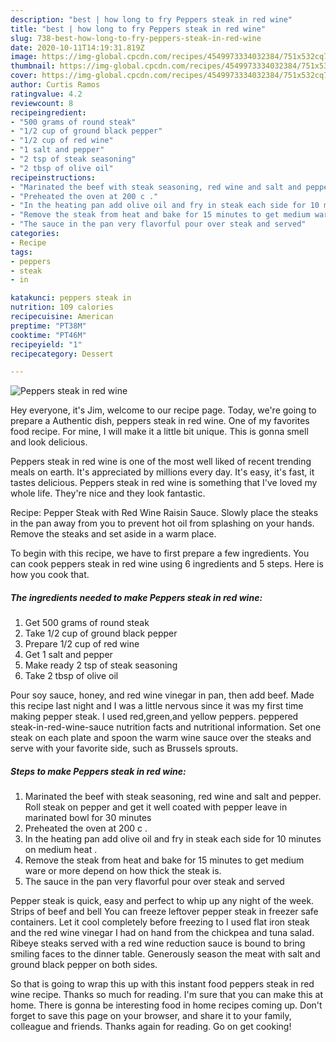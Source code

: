 ```yaml
---
description: "best | how long to fry Peppers steak in red wine"
title: "best | how long to fry Peppers steak in red wine"
slug: 738-best-how-long-to-fry-peppers-steak-in-red-wine
date: 2020-10-11T14:19:31.819Z
image: https://img-global.cpcdn.com/recipes/4549973334032384/751x532cq70/peppers-steak-in-red-wine-recipe-main-photo.jpg
thumbnail: https://img-global.cpcdn.com/recipes/4549973334032384/751x532cq70/peppers-steak-in-red-wine-recipe-main-photo.jpg
cover: https://img-global.cpcdn.com/recipes/4549973334032384/751x532cq70/peppers-steak-in-red-wine-recipe-main-photo.jpg
author: Curtis Ramos
ratingvalue: 4.2
reviewcount: 8
recipeingredient:
- "500 grams of round steak"
- "1/2 cup of ground black pepper"
- "1/2 cup of red wine"
- "1 salt and pepper"
- "2 tsp of steak seasoning"
- "2 tbsp of olive oil"
recipeinstructions:
- "Marinated the beef with steak seasoning, red wine and salt and pepper. Roll steak on pepper and get it well coated with pepper leave in marinated bowl for 30 minutes"
- "Preheated the oven at 200 c ."
- "In the heating pan add olive oil and fry in steak each side for 10 minutes on medium heat ."
- "Remove the steak from heat and bake for 15 minutes to get medium ware or more depend on how thick the steak is."
- "The sauce in the pan very flavorful pour over steak and served"
categories:
- Recipe
tags:
- peppers
- steak
- in

katakunci: peppers steak in 
nutrition: 109 calories
recipecuisine: American
preptime: "PT38M"
cooktime: "PT46M"
recipeyield: "1"
recipecategory: Dessert

---
```



![Peppers steak in red wine](https://img-global.cpcdn.com/recipes/4549973334032384/751x532cq70/peppers-steak-in-red-wine-recipe-main-photo.jpg)

Hey everyone, it's Jim, welcome to our recipe page. Today, we're going to prepare a Authentic dish, peppers steak in red wine. One of my favorites food recipe. For mine, I will make it a little bit unique. This is gonna smell and look delicious.

Peppers steak in red wine is one of the most well liked of recent trending meals on earth. It's appreciated by millions every day. It's easy, it's fast, it tastes delicious. Peppers steak in red wine is something that I've loved my whole life. They're nice and they look fantastic.

Recipe: Pepper Steak with Red Wine Raisin Sauce. Slowly place the steaks in the pan away from you to prevent hot oil from splashing on your hands. Remove the steaks and set aside in a warm place.


To begin with this recipe, we have to first prepare a few ingredients. You can cook peppers steak in red wine using 6 ingredients and 5 steps. Here is how you cook that.

<!--inarticleads1-->

##### The ingredients needed to make Peppers steak in red wine:

1. Get 500 grams of round steak
1. Take 1/2 cup of ground black pepper
1. Prepare 1/2 cup of red wine
1. Get 1 salt and pepper
1. Make ready 2 tsp of steak seasoning
1. Take 2 tbsp of olive oil


Pour soy sauce, honey, and red wine vinegar in pan, then add beef. Made this recipe last night and I was a little nervous since it was my first time making pepper steak. I used red,green,and yellow peppers. peppered steak-in-red-wine-sauce nutrition facts and nutritional information. Set one steak on each plate and spoon the warm wine sauce over the steaks and serve with your favorite side, such as Brussels sprouts. 

<!--inarticleads2-->

##### Steps to make Peppers steak in red wine:

1. Marinated the beef with steak seasoning, red wine and salt and pepper. Roll steak on pepper and get it well coated with pepper leave in marinated bowl for 30 minutes
1. Preheated the oven at 200 c .
1. In the heating pan add olive oil and fry in steak each side for 10 minutes on medium heat .
1. Remove the steak from heat and bake for 15 minutes to get medium ware or more depend on how thick the steak is.
1. The sauce in the pan very flavorful pour over steak and served


Pepper steak is quick, easy and perfect to whip up any night of the week. Strips of beef and bell You can freeze leftover pepper steak in freezer safe containers. Let it cool completely before freezing to I used flat iron steak and the red wine vinegar I had on hand from the chickpea and tuna salad. Ribeye steaks served with a red wine reduction sauce is bound to bring smiling faces to the dinner table. Generously season the meat with salt and ground black pepper on both sides. 

So that is going to wrap this up with this instant food peppers steak in red wine recipe. Thanks so much for reading. I'm sure that you can make this at home. There is gonna be interesting food in home recipes coming up. Don't forget to save this page on your browser, and share it to your family, colleague and friends. Thanks again for reading. Go on get cooking!
